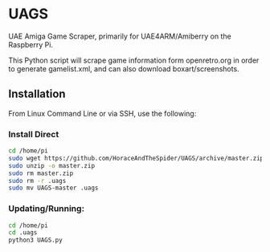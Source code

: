 # UAGS
UAE Amiga Game Scraper, primarily for UAE4ARM/Amiberry on the Raspberry Pi.

This Python script will scrape game information form openretro.org in order to generate gamelist.xml, and can also download boxart/screenshots.


## Installation
  
From Linux Command Line or via SSH, use the following:

### Install Direct
```bash
cd /home/pi
sudo wget https://github.com/HoraceAndTheSpider/UAGS/archive/master.zip
sudo unzip -o master.zip
sudo rm master.zip
sudo rm -r .uags
sudo mv UAGS-master .uags
```

### Updating/Running:
```bash
cd /home/pi
cd .uags
python3 UAGS.py
```

